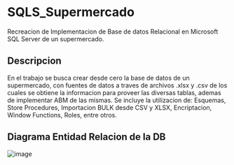 # SQLS_Supermercado
Recreacion de Implementacion de Base de datos Relacional en Microsoft SQL Server de un supermercado. 

## Descripcion
En el trabajo se busca crear desde cero la base de datos de un supermercado, con fuentes de datos a traves de archivos .xlsx y .csv de los cuales se obtiene la informacion para proveer las diversas tablas, ademas de implementar ABM de las mismas.
Se incluye la utilizacion de: Esquemas, Store Procedures, Importacion BULK desde CSV y XLSX, Encriptacion, Window Functions, Roles, entre otros.

## Diagrama Entidad Relacion de la DB
![image](https://github.com/user-attachments/assets/572f2e37-0d81-471e-8430-ca4f2b782697)
